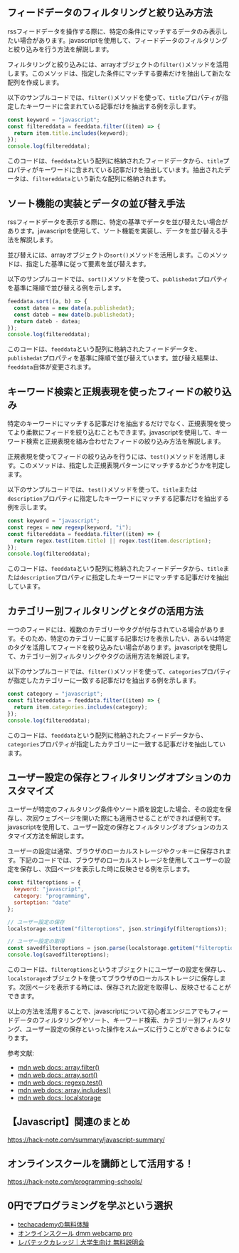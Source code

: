 <!--
title:   【javascript】フィードフィルタリングとソート：rssデータを操作する方法
tags:    JavaScript,RSS
id:      dbd7d1a46f48367e276f
private: false
-->


## フィードデータのフィルタリングと絞り込み方法

rssフィードデータを操作する際に、特定の条件にマッチするデータのみ表示したい場合があります。javascriptを使用して、フィードデータのフィルタリングと絞り込みを行う方法を解説します。

フィルタリングと絞り込みには、arrayオブジェクトの`filter()`メソッドを活用します。このメソッドは、指定した条件にマッチする要素だけを抽出して新たな配列を作成します。

以下のサンプルコードでは、`filter()`メソッドを使って、`title`プロパティが指定したキーワードに含まれている記事だけを抽出する例を示します。

```javascript
const keyword = "javascript";
const filtereddata = feeddata.filter((item) => {
  return item.title.includes(keyword);
});
console.log(filtereddata);
```

このコードは、`feeddata`という配列に格納されたフィードデータから、`title`プロパティがキーワードに含まれている記事だけを抽出しています。抽出されたデータは、`filtereddata`という新たな配列に格納されます。

## ソート機能の実装とデータの並び替え手法

rssフィードデータを表示する際に、特定の基準でデータを並び替えたい場合があります。javascriptを使用して、ソート機能を実装し、データを並び替える手法を解説します。

並び替えには、arrayオブジェクトの`sort()`メソッドを活用します。このメソッドは、指定した基準に従って要素を並び替えます。

以下のサンプルコードでは、`sort()`メソッドを使って、`publishedat`プロパティを基準に降順で並び替える例を示します。

```javascript
feeddata.sort((a, b) => {
  const datea = new date(a.publishedat);
  const dateb = new date(b.publishedat);
  return dateb - datea;
});
console.log(filtereddata);
```

このコードは、`feeddata`という配列に格納されたフィードデータを、`publishedat`プロパティを基準に降順で並び替えています。並び替え結果は、`feeddata`自体が変更されます。

## キーワード検索と正規表現を使ったフィードの絞り込み

特定のキーワードにマッチする記事だけを抽出するだけでなく、正規表現を使ってより柔軟にフィードを絞り込むこともできます。javascriptを使用して、キーワード検索と正規表現を組み合わせたフィードの絞り込み方法を解説します。

正規表現を使ってフィードの絞り込みを行うには、`test()`メソッドを活用します。このメソッドは、指定した正規表現パターンにマッチするかどうかを判定します。

以下のサンプルコードでは、`test()`メソッドを使って、`title`または`description`プロパティに指定したキーワードにマッチする記事だけを抽出する例を示します。

```javascript
const keyword = "javascript";
const regex = new regexp(keyword, "i");
const filtereddata = feeddata.filter((item) => {
  return regex.test(item.title) || regex.test(item.description);
});
console.log(filtereddata);
```

このコードは、`feeddata`という配列に格納されたフィードデータから、`title`または`description`プロパティに指定したキーワードにマッチする記事だけを抽出しています。

## カテゴリー別フィルタリングとタグの活用方法

一つのフィードには、複数のカテゴリーやタグが付与されている場合があります。そのため、特定のカテゴリーに属する記事だけを表示したい、あるいは特定のタグを活用してフィードを絞り込みたい場合があります。javascriptを使用して、カテゴリー別フィルタリングやタグの活用方法を解説します。

以下のサンプルコードでは、`filter()`メソッドを使って、`categories`プロパティが指定したカテゴリーに一致する記事だけを抽出する例を示します。

```javascript
const category = "javascript";
const filtereddata = feeddata.filter((item) => {
  return item.categories.includes(category);
});
console.log(filtereddata);
```

このコードは、`feeddata`という配列に格納されたフィードデータから、`categories`プロパティが指定したカテゴリーに一致する記事だけを抽出しています。

## ユーザー設定の保存とフィルタリングオプションのカスタマイズ

ユーザーが特定のフィルタリング条件やソート順を設定した場合、その設定を保存し、次回ウェブページを開いた際にも適用させることができれば便利です。javascriptを使用して、ユーザー設定の保存とフィルタリングオプションのカスタマイズ方法を解説します。

ユーザーの設定は通常、ブラウザのローカルストレージやクッキーに保存されます。下記のコードでは、ブラウザのローカルストレージを使用してユーザーの設定を保存し、次回ページを表示した時に反映させる例を示します。

```javascript
const filteroptions = {
  keyword: "javascript",
  category: "programming",
  sortoption: "date"
};

// ユーザー設定の保存
localstorage.setitem("filteroptions", json.stringify(filteroptions));

// ユーザー設定の取得
const savedfilteroptions = json.parse(localstorage.getitem("filteroptions"));
console.log(savedfilteroptions);
```

このコードは、`filteroptions`というオブジェクトにユーザーの設定を保存し、`localstorage`オブジェクトを使ってブラウザのローカルストレージに保存します。次回ページを表示する時には、保存された設定を取得し、反映させることができます。

以上の方法を活用することで、javascriptについて初心者エンジニアでもフィードデータのフィルタリングやソート、キーワード検索、カテゴリー別フィルタリング、ユーザー設定の保存といった操作をスムーズに行うことができるようになります。

参考文献:
- [mdn web docs: array.filter()](https://developer.mozilla.org/en-us/docs/web/javascript/reference/global_objects/array/filter)
- [mdn web docs: array.sort()](https://developer.mozilla.org/en-us/docs/web/javascript/reference/global_objects/array/sort)
- [mdn web docs: regexp.test()](https://developer.mozilla.org/en-us/docs/web/javascript/reference/global_objects/regexp/test)
- [mdn web docs: array.includes()](https://developer.mozilla.org/en-us/docs/web/javascript/reference/global_objects/array/includes)
- [mdn web docs: localstorage](https://developer.mozilla.org/en-us/docs/web/api/window/localstorage)



## 【Javascript】関連のまとめ
https://hack-note.com/summary/javascript-summary/



## オンラインスクールを講師として活用する！
https://hack-note.com/programming-schools/



## 0円でプログラミングを学ぶという選択
- [techacademyの無料体験](//af.moshimo.com/af/c/click?a_id=2612475&amp;p_id=1555&amp;pc_id=2816&amp;pl_id=22706&amp;url=https%3a%2f%2ftechacademy.jp%2fhtmlcss-trial%3futm_source%3dmoshimo%26utm_medium%3daffiliate%26utm_campaign%3dtextad)
- [オンラインスクール dmm webcamp pro](//af.moshimo.com/af/c/click?a_id=2612482&amp;p_id=1363&amp;pc_id=2297&amp;pl_id=39999&amp;guid=on)
- [レバテックカレッジ｜大学生向け 無料説明会](//af.moshimo.com/af/c/click?a_id=4071793&p_id=3198&pc_id=7488&pl_id=41848)
